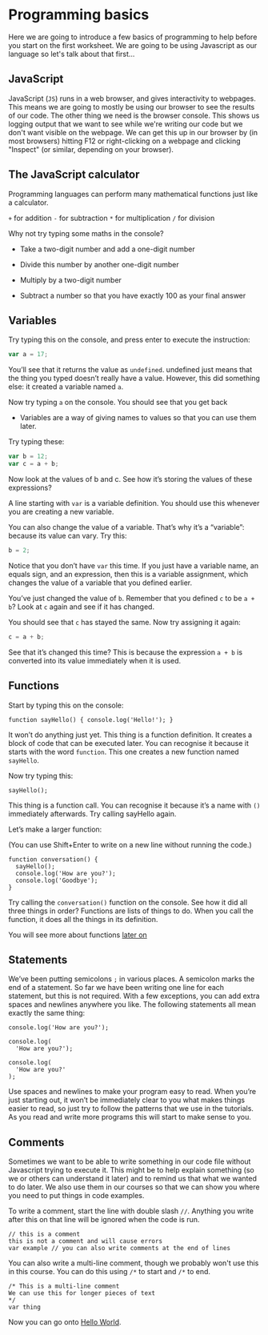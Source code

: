 # Programming basics

Here we are going to introduce a few basics of programming to help before you start on the first worksheet. We are going to be using Javascript as our language so let's talk about that first...

## JavaScript
JavaScript (`JS`) runs in a web browser, and gives interactivity to webpages. This means we are going to mostly be using our browser to see the results of our code. The other thing we need is the browser console. This shows us logging output that we want to see while we're writing our code but we don't want visible on the webpage. We can get this up in our browser by (in most browsers) hitting F12 or right-clicking on a webpage and clicking "Inspect" (or similar, depending on your browser).

## The JavaScript calculator

Programming languages can perform many mathematical functions just like a calculator.

`+` for addition
`-` for subtraction
`*` for multiplication
`/` for division

Why not try typing some maths in the console?

- Take a two-digit number and add a one-digit number

- Divide this number by another one-digit number

- Multiply by a two-digit number

- Subtract a number so that you have exactly 100 as your final answer

## Variables
Try typing this on the console, and press enter to execute the instruction:

```js
var a = 17;
```

You’ll see that it returns the value as `undefined`. undefined just means that the thing you typed doesn’t really have a value. However, this did something else: it created a variable named `a`.

Now try typing `a` on the console. You should see that you get back

- Variables are a way of giving names to values so that you can use them later.

Try typing these:

```js
var b = 12;
var c = a + b;
```

Now look at the values of b and c. See how it’s storing the values of these expressions?

A line starting with `var` is a variable definition. You should use this whenever you are creating a new variable.

You can also change the value of a variable. That’s why it’s a “variable”: because its value can vary. Try this:

```js
b = 2;
```

Notice that you don’t have `var` this time. If you just have a variable name, an equals sign, and an expression, then this is a variable assignment, which changes the value of a variable that you defined earlier.

You’ve just changed the value of `b`. Remember that you defined `c` to be `a + b`? Look at `c` again and see if it has changed.

You should see that `c` has stayed the same. Now try assigning it again:

```js
c = a + b;
```

See that it’s changed this time? This is because the expression `a + b` is converted into its value immediately when it is used.

## Functions

Start by typing this on the console:

```JS
function sayHello() { console.log('Hello!'); }
```

It won’t do anything just yet. This thing is a function definition. It creates a block of code that can be executed later. You can recognise it because it starts with the word `function`. This one creates a new function named `sayHello`.

Now try typing this:

```JS
sayHello();
```

This thing is a function call. You can recognise it because it’s a name with `()` immediately afterwards. Try calling sayHello again.

Let’s make a larger function:

(You can use Shift+Enter to write on a new line without running the code.)

```JS
function conversation() {
  sayHello();
  console.log('How are you?');
  console.log('Goodbye');
}
```


Try calling the `conversation()` function on the console. See how it did all three things in order? Functions are lists of things to do. When you call the function, it does all the things in its definition.

You will see more about functions [later on](05-functions)

## Statements
We’ve been putting semicolons `;` in various places. A semicolon marks the end of a statement. So far we have been writing one line for each statement, but this is not required. With a few exceptions, you can add extra spaces and newlines anywhere you like. The following statements all mean exactly the same thing:

```JS
console.log('How are you?');
```
```JS
console.log(
  'How are you?');
```
```JS
console.log(
  'How are you?'
);
```

Use spaces and newlines to make your program easy to read. When you’re just starting out, it won’t be immediately clear to you what makes things easier to read, so just try to follow the patterns that we use in the tutorials. As you read and write more programs this will start to make sense to you.

## Comments

Sometimes we want to be able to write something in our code file without Javascript trying to execute it. This might be to help explain something (so we or others can understand it later) and to remind us that what we wanted to do later. We also use them in our courses so that we can show you where you need to put things in code examples.

To write a comment, start the line with double slash `//`. Anything you write after this on that line will be ignored when the code is run.

```JS
// this is a comment
this is not a comment and will cause errors
var example // you can also write comments at the end of lines
```

You can also write a multi-line comment, though we probably won't use this in this course. You can do this using `/*` to start and `/*` to end.

```JS
/* This is a multi-line comment
We can use this for longer pieces of text
*/
var thing
```


Now you can go onto [Hello World](01-hello-world.md).
